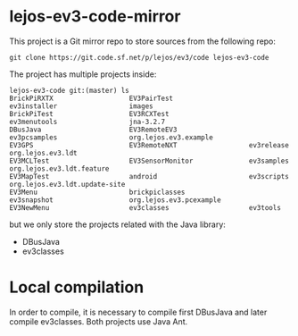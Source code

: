 # lejos-ev3-code-mirror

This project is a Git mirror repo to store sources from the following repo:

``` 
git clone https://git.code.sf.net/p/lejos/ev3/code lejos-ev3-code
```

The project has multiple projects inside:

```
lejos-ev3-code git:(master) ls
BrickPiRXTX                   EV3PairTest                   ev3installer                  images
BrickPiTest                   EV3RCXTest                    ev3menutools                  jna-3.2.7
DBusJava                      EV3RemoteEV3                  ev3pcsamples                  org.lejos.ev3.example
EV3GPS                        EV3RemoteNXT                  ev3release                    org.lejos.ev3.ldt
EV3MCLTest                    EV3SensorMonitor              ev3samples                    org.lejos.ev3.ldt.feature
EV3MapTest                    android                       ev3scripts                    org.lejos.ev3.ldt.update-site
EV3Menu                       brickpiclasses                ev3snapshot                   org.lejos.ev3.pcexample
EV3NewMenu                    ev3classes                    ev3tools
```

but we only store the projects related with the Java library:

- DBusJava
- ev3classes

# Local compilation 

In order to compile, it is necessary to compile first DBusJava and later compile ev3classes. Both projects use Java Ant.


